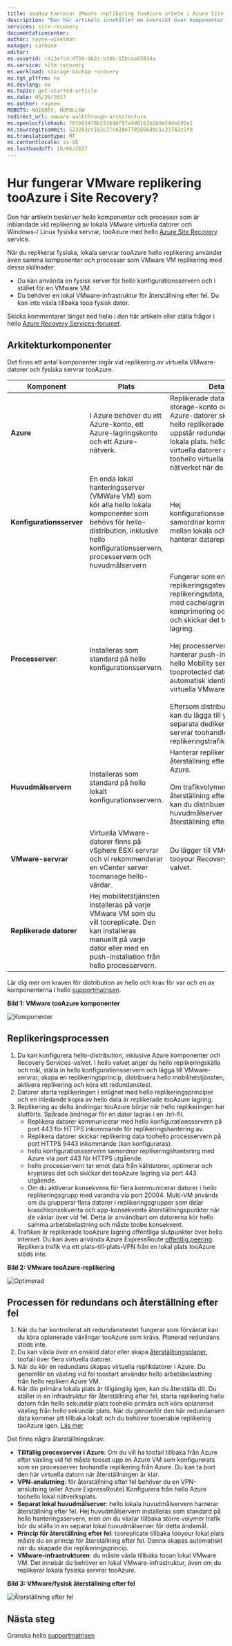 ```yaml
---
title: aaaHow hanterar VMware replikering tooAzure arbete i Azure Site Recovery? | Microsoft Docs
description: "Den här artikeln innehåller en översikt över komponenter och arkitektur som används när replikera lokala virtuella VMware-datorer och fysiska servrar tooAzure med hello Azure Site Recovery-tjänsten"
services: site-recovery
documentationcenter: 
author: rayne-wiselman
manager: carmonm
editor: 
ms.assetid: c413efcd-d750-4b22-b34b-15bcaa03934a
ms.service: site-recovery
ms.workload: storage-backup-recovery
ms.tgt_pltfrm: na
ms.devlang: na
ms.topic: get-started-article
ms.date: 05/29/2017
ms.author: raynew
ROBOTS: NOINDEX, NOFOLLOW
redirect_url: vmware-walkthrough-architecture
ms.openlocfilehash: f0fb834f8b251640f97e4d0163b2b9e54de691e1
ms.sourcegitcommit: 523283cc1b3c37c428e77850964dc1c33742c5f0
ms.translationtype: MT
ms.contentlocale: sv-SE
ms.lasthandoff: 10/06/2017
---
```

# <a name="how-does-vmware-replication-tooazure-work-in-site-recovery"></a>Hur fungerar VMware replikering tooAzure i Site Recovery?

Den här artikeln beskriver hello komponenter och processer som är inblandade vid replikering av lokala VMware virtuella datorer och Windows-/ Linux fysiska servrar, tooAzure med hello [Azure Site Recovery](site-recovery-overview.md) service.

När du replikerar fysiska, lokala servrar tooAzure hello replikering använder även samma komponenter och processer som VMware VM replikering med dessa skillnader:

- Du kan använda en fysisk server för hello konfigurationsservern och i stället för en VMware VM.
- Du behöver en lokal VMware-infrastruktur för återställning efter fel. Du kan inte växla tillbaka tooa fysisk dator.

Skicka kommentarer längst ned hello i den här artikeln eller ställa frågor i hello [Azure Recovery Services-forumet](https://social.msdn.microsoft.com/forums/azure/home?forum=hypervrecovmgr).


## <a name="architectural-components"></a>Arkitekturkomponenter

Det finns ett antal komponenter ingår vid replikering av virtuella VMware-datorer och fysiska servrar tooAzure.

**Komponent** | **Plats** | **Detaljer**
--- | --- | ---
**Azure** | I Azure behöver du ett Azure-konto, ett Azure-lagringskonto och ett Azure-nätverk. | Replikerade data lagras i hello storage-konto och virtuella Azure-datorer skapas med hello replikerade data när det uppstår redundans från din lokala plats. hello Azure virtuella datorer ansluta toohello virtuella Azure-nätverket när de skapas.
**Konfigurationsserver** | En enda lokal hanteringsserver (VMWare VM) som kör alla hello lokala komponenter som behövs för hello-distribution, inklusive hello konfigurationsservern, processervern och huvudmålservern | Hej konfigurationsserverkomponent samordnar kommunikationen mellan lokala och Azure och hanterar datareplikering.
 **Processerver**:  | Installeras som standard på hello konfigurationsservern. | Fungerar som en replikeringsgateway. Tar emot replikeringsdata, optimerar dem med cachelagring, komprimering och kryptering och skickar det tooAzure lagring.<br/><br/> Hej processervern också hanterar push-installation av hello Mobility service tooprotected datorer och utför automatisk identifiering av virtuella VMware-datorer.<br/><br/> Eftersom distributionen växer kan du lägga till ytterligare separata dedikerade processer servrar toohandle öka mängder replikeringstrafik.
 **Huvudmålservern** | Installeras som standard på hello lokalt konfigurationsservern. | Hanterar replikeringsdata vid återställning efter fel från Azure.<br/><br/> Om trafikvolymer för återställning efter fel är stora, kan du distribuera en separat huvudmålserver för återställning efter fel.
**VMware-servrar** | Virtuella VMware-datorer finns på vSphere ESXi servrar och vi rekommenderar en vCenter server toomanage hello-värdar. | Du lägger till VMware-servrar tooyour Recovery Services-valvet.
**Replikerade datorer** | Hej mobilitetstjänsten installeras på varje VMware VM som du vill tooreplicate. Den kan installeras manuellt på varje dator eller med en push-installation från hello processervern.

Lär dig mer om kraven för distribution av hello och krav för var och en av komponenterna i hello [supportmatrisen](site-recovery-support-matrix-to-azure.md).

**Bild 1: VMware tooAzure komponenter**

![Komponenter](./media/site-recovery-components/arch-enhanced.png)

## <a name="replication-process"></a>Replikeringsprocessen

1. Du kan konfigurera hello-distribution, inklusive Azure komponenter och Recovery Services-valvet. I hello valvet anger du hello replikeringskälla och mål, ställa in hello konfigurationsservern och lägga till VMware-servrar, skapa en replikeringsprincip, distribuera hello mobilitetstjänsten, aktivera replikering och köra ett redundanstest.
2.  Datorer starta replikeringen i enlighet med hello replikeringsprinciper och en inledande kopia av hello data är replikerade tooAzure lagring.
4. Replikering av delta ändringar tooAzure börjar när hello replikeringen har slutförts. Spårade ändringar för en dator lagras i en .hrl-fil.
    - Replikera datorer kommunicerar med hello konfigurationsservern på port 443 för HTTPS inkommande för replikeringshantering av.
    - Replikera datorer skickar replikering data toohello processervern på port HTTPS 9443 inkommande (kan konfigureras).
    - hello konfigurationsservern samordnar replikeringshantering med Azure via port 443 för HTTPS utgående.
    - hello processervern tar emot data från källdatorer, optimerar och krypteras det och skickar det tooAzure lagring via port 443 utgående.
    - Om du aktiverar konsekvens för flera kommunicerar datorer i hello replikeringsgrupp med varandra via port 20004. Multi-VM används om du grupperar flera datorer i replikeringsgrupper som delar kraschkonsekventa och app-konsekventa återställningspunkter när de växlar över vid fel. Detta är användbart om datorerna kör hello samma arbetsbelastning och måste toobe konsekvent.
5. Trafiken är replikerade tooAzure lagring offentliga slutpunkter över hello internet. Du kan även använda Azure ExpressRoute [offentlig peering](../expressroute/expressroute-circuit-peerings.md#public-peering). Replikera trafik via ett plats-till-plats-VPN från en lokal plats tooAzure stöds inte.

**Bild 2: VMware tooAzure-replikering**

![Optimerad](./media/site-recovery-components/v2a-architecture-henry.png)

## <a name="failover-and-failback-process"></a>Processen för redundans och återställning efter fel

1. När du har kontrollerat att redundanstestet fungerar som förväntat kan du köra oplanerade växlingar tooAzure som krävs. Planerad redundans stöds inte.
2. Du kan växla över en enskild dator eller skapa [återställningsplaner](site-recovery-create-recovery-plans.md), toofail över flera virtuella datorer.
3. När du kör en redundans skapas virtuella replikdatorer i Azure. Du genomför en växling vid fel toostart använder hello arbetsbelastning från hello repliken Azure VM.
4. När din primära lokala plats är tillgänglig igen, kan du återställa dit. Du ställer in en infrastruktur för återställning efter fel, starta replikering hello datorn från hello sekundär plats toohello primära och köra oplanerad växling från hello sekundär plats. När du genomför den här redundansen data kommer att tillbaka lokalt och du behöver tooenable replikering tooAzure igen. [Läs mer](site-recovery-failback-azure-to-vmware.md)

Det finns några återställningskrav:


- **Tillfällig processerver i Azure**: Om du vill ha toofail tillbaka från Azure efter växling vid fel måste tooset upp en Azure VM som konfigurerats som en processerver toohandle replikering från Azure. Du kan ta bort den här virtuella datorn när återställningen är klar.
- **VPN-anslutning**: för återställning efter fel behöver du en VPN-anslutning (eller Azure ExpressRoute) Konfigurera från hello Azure toohello lokal nätverksplats.
- **Separat lokal huvudmålserver**: hello lokala huvudmålservern hanterar återställning efter fel. Hej huvudmålservern installeras som standard på hello hanteringsservern, men om du växlar tillbaka större volymer trafik bör du ställa in en separat lokal huvudmålserver för detta ändamål.
- **Princip för återställning efter fel**: tooreplicate tillbaka tooyour lokal plats måste du en princip för återställning efter fel. Denna skapas automatiskt när du skapade din replikeringsprincip.
- **VMware-infrastrukturen**: du måste växla tillbaka tooan lokal VMware VM. Det innebär du behöver en lokal VMware-infrastruktur, även om du replikerar lokala fysiska servrar tooAzure.

**Bild 3: VMware/fysisk återställning efter fel**

![Återställning efter fel](./media/site-recovery-components/enhanced-failback.png)


## <a name="next-steps"></a>Nästa steg

Granska hello [supportmatrisen](site-recovery-support-matrix-to-azure.md)
